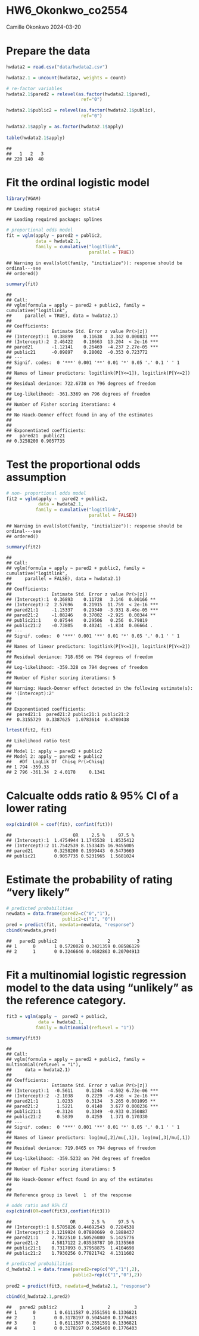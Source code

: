 HW6_Okonkwo_co2554
================
Camille Okonkwo
2024-03-20

# Prepare the data

``` r
hwdata2 = read.csv("data/hwdata2.csv")

hwdata2.1 = uncount(hwdata2, weights = count)

# re-factor variables
hwdata2.1$pared2 = relevel(as.factor(hwdata2.1$pared),
                            ref="0")

hwdata2.1$public2 = relevel(as.factor(hwdata2.1$public),
                            ref="0")

hwdata2.1$apply = as.factor(hwdata2.1$apply)
                  
table(hwdata2.1$apply)
```

    ## 
    ##   1   2   3 
    ## 220 140  40

# Fit the ordinal logistic model

``` r
library(VGAM)
```

    ## Loading required package: stats4

    ## Loading required package: splines

``` r
# proportional odds model
fit = vglm(apply ~ pared2 + public2,
           data = hwdata2.1,
           family = cumulative("logitlink",
                               parallel = TRUE))
```

    ## Warning in eval(slot(family, "initialize")): response should be ordinal---see
    ## ordered()

``` r
summary(fit)
```

    ## 
    ## Call:
    ## vglm(formula = apply ~ pared2 + public2, family = cumulative("logitlink", 
    ##     parallel = TRUE), data = hwdata2.1)
    ## 
    ## Coefficients: 
    ##               Estimate Std. Error z value Pr(>|z|)    
    ## (Intercept):1  0.38899    0.11638   3.342 0.000831 ***
    ## (Intercept):2  2.46422    0.18663  13.204  < 2e-16 ***
    ## pared21       -1.12141    0.26469  -4.237 2.27e-05 ***
    ## public21      -0.09897    0.28002  -0.353 0.723772    
    ## ---
    ## Signif. codes:  0 '***' 0.001 '**' 0.01 '*' 0.05 '.' 0.1 ' ' 1
    ## 
    ## Names of linear predictors: logitlink(P[Y<=1]), logitlink(P[Y<=2])
    ## 
    ## Residual deviance: 722.6738 on 796 degrees of freedom
    ## 
    ## Log-likelihood: -361.3369 on 796 degrees of freedom
    ## 
    ## Number of Fisher scoring iterations: 4 
    ## 
    ## No Hauck-Donner effect found in any of the estimates
    ## 
    ## 
    ## Exponentiated coefficients:
    ##   pared21  public21 
    ## 0.3258200 0.9057735

# Test the proportional odds assumption

``` r
# non- proportional odds model
fit2 = vglm(apply ~  pared2 + public2,
            data = hwdata2.1,
           family = cumulative("logitlink",
                               parallel = FALSE))
```

    ## Warning in eval(slot(family, "initialize")): response should be ordinal---see
    ## ordered()

``` r
summary(fit2)
```

    ## 
    ## Call:
    ## vglm(formula = apply ~ pared2 + public2, family = cumulative("logitlink", 
    ##     parallel = FALSE), data = hwdata2.1)
    ## 
    ## Coefficients: 
    ##               Estimate Std. Error z value Pr(>|z|)    
    ## (Intercept):1  0.36893    0.11728   3.146  0.00166 ** 
    ## (Intercept):2  2.57696    0.21915  11.759  < 2e-16 ***
    ## pared21:1     -1.15337    0.29340  -3.931 8.46e-05 ***
    ## pared21:2     -1.08246    0.37002  -2.925  0.00344 ** 
    ## public21:1     0.07544    0.29506   0.256  0.79819    
    ## public21:2    -0.73805    0.40241  -1.834  0.06664 .  
    ## ---
    ## Signif. codes:  0 '***' 0.001 '**' 0.01 '*' 0.05 '.' 0.1 ' ' 1
    ## 
    ## Names of linear predictors: logitlink(P[Y<=1]), logitlink(P[Y<=2])
    ## 
    ## Residual deviance: 718.656 on 794 degrees of freedom
    ## 
    ## Log-likelihood: -359.328 on 794 degrees of freedom
    ## 
    ## Number of Fisher scoring iterations: 5 
    ## 
    ## Warning: Hauck-Donner effect detected in the following estimate(s):
    ## '(Intercept):2'
    ## 
    ## 
    ## Exponentiated coefficients:
    ##  pared21:1  pared21:2 public21:1 public21:2 
    ##  0.3155729  0.3387625  1.0783614  0.4780438

``` r
lrtest(fit2, fit)
```

    ## Likelihood ratio test
    ## 
    ## Model 1: apply ~ pared2 + public2
    ## Model 2: apply ~ pared2 + public2
    ##   #Df  LogLik Df  Chisq Pr(>Chisq)
    ## 1 794 -359.33                     
    ## 2 796 -361.34  2 4.0178     0.1341

# Calcualte odds ratio & 95% CI of a lower rating

``` r
exp(cbind(OR = coef(fit), confint(fit)))
```

    ##                       OR     2.5 %     97.5 %
    ## (Intercept):1  1.4754944 1.1745538  1.8535412
    ## (Intercept):2 11.7542539 8.1533435 16.9455005
    ## pared21        0.3258200 0.1939443  0.5473669
    ## public21       0.9057735 0.5231965  1.5681024

# Estimate the probability of rating “very likely”

``` r
# predicted probabilities
newdata = data.frame(pared2=c("0","1"),
                     public2=c("1", "0"))
pred = predict(fit, newdata=newdata, "response")
cbind(newdata,pred)
```

    ##   pared2 public2         1         2          3
    ## 1      0       1 0.5720028 0.3421359 0.08586129
    ## 2      1       0 0.3246646 0.4682863 0.20704913

# Fit a multinomial logistic regression model to the data using “unlikely” as the reference category.

``` r
fit3 = vglm(apply ~  pared2 + public2,
            data = hwdata2.1,
           family = multinomial(refLevel = "1"))

summary(fit3)
```

    ## 
    ## Call:
    ## vglm(formula = apply ~ pared2 + public2, family = multinomial(refLevel = "1"), 
    ##     data = hwdata2.1)
    ## 
    ## Coefficients: 
    ##               Estimate Std. Error z value Pr(>|z|)    
    ## (Intercept):1  -0.5611     0.1246  -4.502 6.73e-06 ***
    ## (Intercept):2  -2.1038     0.2229  -9.436  < 2e-16 ***
    ## pared21:1       1.0233     0.3134   3.265 0.001095 ** 
    ## pared21:2       1.5221     0.4140   3.677 0.000236 ***
    ## public21:1     -0.3124     0.3349  -0.933 0.350887    
    ## public21:2      0.5839     0.4259   1.371 0.170330    
    ## ---
    ## Signif. codes:  0 '***' 0.001 '**' 0.01 '*' 0.05 '.' 0.1 ' ' 1
    ## 
    ## Names of linear predictors: log(mu[,2]/mu[,1]), log(mu[,3]/mu[,1])
    ## 
    ## Residual deviance: 719.0465 on 794 degrees of freedom
    ## 
    ## Log-likelihood: -359.5232 on 794 degrees of freedom
    ## 
    ## Number of Fisher scoring iterations: 5 
    ## 
    ## No Hauck-Donner effect found in any of the estimates
    ## 
    ## 
    ## Reference group is level  1  of the response

``` r
# odds ratio and 95% CI
exp(cbind(OR=coef(fit3),confint(fit3)))
```

    ##                      OR      2.5 %     97.5 %
    ## (Intercept):1 0.5705826 0.44692543  0.7284538
    ## (Intercept):2 0.1219924 0.07880669  0.1888437
    ## pared21:1     2.7822510 1.50526080  5.1425776
    ## pared21:2     4.5817122 2.03538787 10.3135560
    ## public21:1    0.7317093 0.37958875  1.4104698
    ## public21:2    1.7930256 0.77821742  4.1311602

``` r
# predicted probabilities
d_hwdata2.1 = data.frame(pared2=rep(c("0","1"),2),
                         public2=rep(c("1","0"),2))
                     
pred2 = predict(fit3, newdata=d_hwdata2.1, "response")

cbind(d_hwdata2.1,pred2)
```

    ##   pared2 public2         1         2         3
    ## 1      0       1 0.6111587 0.2551591 0.1336821
    ## 2      1       0 0.3178197 0.5045400 0.1776403
    ## 3      0       1 0.6111587 0.2551591 0.1336821
    ## 4      1       0 0.3178197 0.5045400 0.1776403
